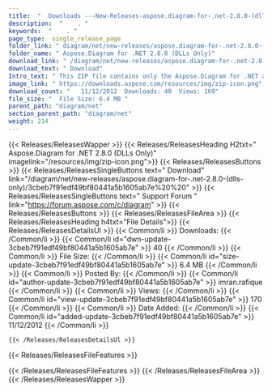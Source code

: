 ```yaml
---
title:  "  Downloads ---New-Releases-aspose.diagram-for-.net-2.8.0-(dlls-only) . " 
description:  "    . " 
keywords:  "    . " 
page_type:  single_release_page
folder_link: " diagram/net/new-releases/aspose.diagram-for-.net-2.8.0-(dlls-only)/"
folder_name: " Aspose.Diagram for .NET 2.8.0 (DLLs Only)"
download_link: " /diagram/net/new-releases/aspose.diagram-for-.net-2.8.0-(dlls-only)/3cbeb7f91edf49bf80441a5b1605ab7e"
download_text: " Download"
Intro_text: " This ZIP file contains only the Aspose.Diagram for .NET assemblies. The assembli..."
image_link: " https://downloads.aspose.com/resources/img/zip-icon.png"
download_count: "   11/12/2012  Downloads: 40  Views: 169"
file_size: "  File Size: 6.4 MB "
parent_path: "diagram/net"
section_parent_path: "diagram/net"
weight: 214 
---
```


{{< Releases/ReleasesWapper >}}
  {{< Releases/ReleasesHeading H2txt=" Aspose.Diagram for .NET 2.8.0 (DLLs Only)" imagelink="/resources/img/zip-icon.png">}}
  {{< Releases/ReleasesButtons >}}
    {{< Releases/ReleasesSingleButtons text=" Download" link="/diagram/net/new-releases/aspose.diagram-for-.net-2.8.0-(dlls-only)/3cbeb7f91edf49bf80441a5b1605ab7e%20%20" >}}
    {{< Releases/ReleasesSingleButtons text=" Support Forum " link="https://forum.aspose.com/c/diagram" >}}
  {{< Releases/ReleasesButtons >}}
  {{< Releases/ReleasesFileArea >}}
    {{< Releases/ReleasesHeading h4txt="File Details">}}
    {{< Releases/ReleasesDetailsUl >}}
            {{< Common/li  >}} Downloads: {{< /Common/li >}} 
      {{< Common/li id="dwn-update-3cbeb7f91edf49bf80441a5b1605ab7e" >}} 40 {{< /Common/li >}} 
      {{< Common/li  >}} File Size: {{< /Common/li >}} 
      {{< Common/li id="size-update-3cbeb7f91edf49bf80441a5b1605ab7e" >}} 6.4 MB {{< /Common/li >}} 
      {{< Common/li  >}} Posted By: {{< /Common/li >}} 
      {{< Common/li id="author-update-3cbeb7f91edf49bf80441a5b1605ab7e" >}} imran.rafique {{< /Common/li >}} 
      {{< Common/li  >}} Views: {{< /Common/li >}} 
      {{< Common/li id="view-update-3cbeb7f91edf49bf80441a5b1605ab7e" >}} 170 {{< /Common/li >}} 
      {{< Common/li  >}} Date Added: {{< /Common/li >}} 
      {{< Common/li id="added-update-3cbeb7f91edf49bf80441a5b1605ab7e" >}} 11/12/2012 {{< /Common/li >}} 

    {{< /Releases/ReleasesDetailsUl >}}

  {{< Releases/ReleasesFileFeatures >}}
      
  {{< /Releases/ReleasesFileFeatures >}}
 {{< /Releases/ReleasesFileArea >}}
{{< /Releases/ReleasesWapper >}}


